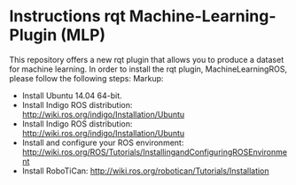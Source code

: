 # Instructions rqt Machine-Learning-Plugin (MLP) #
This repository offers a new rqt plugin that allows you to produce a dataset for machine learning.
In order to install the rqt plugin, MachineLearningROS, please follow the following steps:
Markup: 
   * Install Ubuntu 14.04 64-bit.
   * Install Indigo ROS distribution:
     http://wiki.ros.org/indigo/Installation/Ubuntu
   * Install Indigo ROS distribution:
     http://wiki.ros.org/indigo/Installation/Ubuntu
   * Install and configure your ROS environment:
     http://wiki.ros.org/ROS/Tutorials/InstallingandConfiguringROSEnvironment
   * Install RoboTiCan:
     http://wiki.ros.org/robotican/Tutorials/Installation
